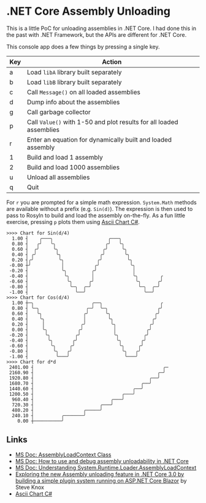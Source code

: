 # .NET Core Assembly Unloading

This is a little PoC for unloading assemblies in .NET Core. I had done this in the past with .NET Framework, but the APIs are different for .NET Core.

This console app does a few things by pressing a single key.

Key|Action
-|-
a|Load `libA` library built separately
b|Load `libB` library built separately
c|Call `Message()` on all loaded assemblies
d|Dump info about the assemblies
g|Call garbage collector
p|Call `Value()` with 1-50 and plot results for all loaded assemblies
r|Enter an equation for dynamically built and loaded assembly
1|Build and load 1 assembly
2|Build and load 1000 assemblies
u|Unload all assemblies
q|Quit

For `r` you are prompted for a simple math expression. `System.Math` methods are available without a prefix (e.g. `Sin(d)`). The expression is then used to pass to  Rosyln to build and load the assembly on-the-fly. As a fun little exercise, pressing `p` plots them using  [Ascii Chart C#](https://github.com/NathanBaulch/asciichart-sharp).

```text
>>>> Chart for Sin(d/4)
  1.00 ┤    ╭───╮                    ╭───╮
  0.80 ┤   ╭╯   ╰╮                  ╭╯   ╰╮
  0.60 ┤  ╭╯     ╰╮                ╭╯     ╰╮
  0.40 ┤ ╭╯       ╰╮              ╭╯       ╰╮
  0.20 ┤╭╯         ╰╮            ╭╯         ╰╮
 -0.00 ┼╯           │           ╭╯           ╰╮
 -0.20 ┤            ╰╮         ╭╯             │
 -0.40 ┤             ╰╮        │              ╰╮        ╭
 -0.60 ┤              ╰╮      ╭╯               ╰╮      ╭╯
 -0.80 ┤               ╰─╮  ╭─╯                 ╰─╮  ╭─╯
 -1.00 ┤                 ╰──╯                     ╰──╯
>>>> Chart for Cos(d/4)
  1.00 ┼─╮                     ╭──╮                     ╭
  0.80 ┤ ╰─╮                 ╭─╯  ╰─╮                  ╭╯
  0.60 ┤   ╰╮               ╭╯      ╰╮                ╭╯
  0.40 ┤    ╰╮              │        ╰╮              ╭╯
  0.20 ┤     │             ╭╯         ╰╮            ╭╯
  0.00 ┤     ╰╮           ╭╯           │           ╭╯
 -0.20 ┤      ╰╮         ╭╯            ╰╮         ╭╯
 -0.40 ┤       ╰╮       ╭╯              ╰╮       ╭╯
 -0.60 ┤        ╰╮     ╭╯                ╰╮     ╭╯
 -0.80 ┤         ╰╮   ╭╯                  ╰╮   ╭╯
 -1.00 ┤          ╰───╯                    ╰───╯
>>>> Chart for d*d
 2401.00 ┤                                               ╭─
 2160.90 ┤                                             ╭─╯
 1920.80 ┤                                          ╭──╯
 1680.70 ┤                                       ╭──╯
 1440.60 ┤                                    ╭──╯
 1200.50 ┤                                ╭───╯
  960.40 ┤                            ╭───╯
  720.30 ┤                        ╭───╯
  480.20 ┤                  ╭─────╯
  240.10 ┤          ╭───────╯
    0.00 ┼──────────╯
```



## Links

- [MS Doc: AssemblyLoadContext Class](https://docs.microsoft.com/en-us/dotnet/api/system.runtime.loader.assemblyloadcontext)
- [MS Doc: How to use and debug assembly unloadability in .NET Core](https://docs.microsoft.com/en-us/dotnet/standard/assembly/unloadability)
- [MS Doc: Understanding System.Runtime.Loader.AssemblyLoadContext](https://docs.microsoft.com/en-us/dotnet/core/dependency-loading/understanding-assemblyloadcontext)
- [Exploring the new Assembly unloading feature in .NET Core 3.0 by building a simple plugin system running on ASP.NET Core Blazor](https://stevenknox.net/exploring-assembly-unloading-in-net-core-3-0-by-building-a-simple-plugin-architecture/) by Steve Knox
- [Ascii Chart C#](https://github.com/NathanBaulch/asciichart-sharp)